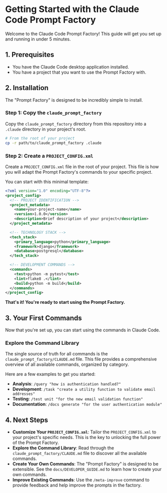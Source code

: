 # Getting Started with the Claude Code Prompt Factory

Welcome to the Claude Code Prompt Factory! This guide will get you set up and running in under 5 minutes.

## 1. Prerequisites

*   You have the Claude Code desktop application installed.
*   You have a project that you want to use the Prompt Factory with.

## 2. Installation

The "Prompt Factory" is designed to be incredibly simple to install.

### Step 1: Copy the `claude_prompt_factory`

Copy the `claude_prompt_factory` directory from this repository into a `.claude` directory in your project's root.

```bash
# From the root of your project
cp -r path/to/claude_prompt_factory .claude
```

### Step 2: Create a `PROJECT_CONFIG.xml`

Create a `PROJECT_CONFIG.xml` file in the root of your project. This file is how you will adapt the Prompt Factory's commands to your specific project.

You can start with this minimal template:

```xml
<?xml version="1.0" encoding="UTF-8"?>
<project_config>
  <!-- PROJECT IDENTIFICATION -->
  <project_metadata>
    <name>your-project-name</name>
    <version>1.0.0</version>
    <description>Brief description of your project</description>
  </project_metadata>

  <!-- TECHNOLOGY STACK -->
  <tech_stack>
    <primary_language>python</primary_language>
    <framework>django</framework>
    <database>postgresql</database>
  </tech_stack>

  <!-- DEVELOPMENT COMMANDS -->
  <commands>
    <test>python -m pytest</test>
    <lint>flake8 .</lint>
    <build>python -m build</build>
  </commands>
</project_config>
```

**That's it! You're ready to start using the Prompt Factory.**

## 3. Your First Commands

Now that you're set up, you can start using the commands in Claude Code.

### Explore the Command Library

The single source of truth for all commands is the `claude_prompt_factory/CLAUDE.md` file. This file provides a comprehensive overview of all available commands, organized by category.

Here are a few examples to get you started:

*   **Analysis**: `/query "how is authentication handled?"`
*   **Development**: `/task "create a utility function to validate email addresses"`
*   **Testing**: `/test unit "for the new email validation function"`
*   **Documentation**: `/docs generate "for the user authentication module"`

## 4. Next Steps

*   **Customize Your `PROJECT_CONFIG.xml`**: Tailor the `PROJECT_CONFIG.xml` to your project's specific needs. This is the key to unlocking the full power of the Prompt Factory.
*   **Explore the Command Library**: Read through the `claude_prompt_factory/CLAUDE.md` file to discover all the available commands.
*   **Create Your Own Commands**: The "Prompt Factory" is designed to be extensible. See the `docs/DEVELOPER_GUIDE.md` to learn how to create your own commands.
*   **Improve Existing Commands**: Use the `/meta-improve` command to provide feedback and help improve the prompts in the factory. 